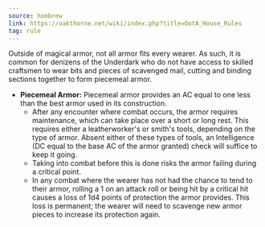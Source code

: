 ```yaml
---
source: hombrew
link: https://oakthorne.net/wiki/index.php?title=OotA_House_Rules
tag: rule
---
```



Outside of magical armor, not all armor fits every wearer. As such, it is common for denizens of the Underdark who do not have access to skilled craftsmen to wear bits and pieces of scavenged mail, cutting and binding sections together to form piecemeal armor.

-   **Piecemeal Armor:** Piecemeal armor provides an AC equal to one less than the best armor used in its construction.
    -   After any encounter where combat occurs, the armor requires maintenance, which can take place over a short or long rest. This requires either a leatherworker's or smith's tools, depending on the type of armor. Absent either of these types of tools, an Intelligence (DC equal to the base AC of the armor granted) check will suffice to keep it going.
    -   Taking into combat before this is done risks the armor failing during a critical point.
    -   In any combat where the wearer has not had the chance to tend to their armor, rolling a 1 on an attack roll or being hit by a critical hit causes a loss of 1d4 points of protection the armor provides. This loss is permanent; the wearer will need to scavenge new armor pieces to increase its protection again.